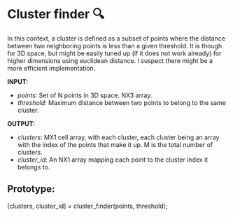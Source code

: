 # Cluster finder 🔍
In this context, a cluster is defined as a subset of points where the distance between two neighboring points is less than a given threshold. It is though for 3D space, but might be easily tuned up (if it does not work already) for higher dimensions using euclidean distance. I suspect there might be a more efficient implementation.

**INPUT:** 
- *points*: Set of N points in 3D space. NX3 array.
- *threshold*: Maximum distance between two points to belong to the same cluster.

**OUTPUT:**
- *clusters*: MX1 cell array, with each cluster, each cluster being an array with the index of the points that make it up. M is the total number of clusters.
- *cluster_id*: An NX1 array mapping each point to the cluster index it belongs to.

## Prototype:
[clusters, cluster_id] = cluster_finder(points, threshold);
